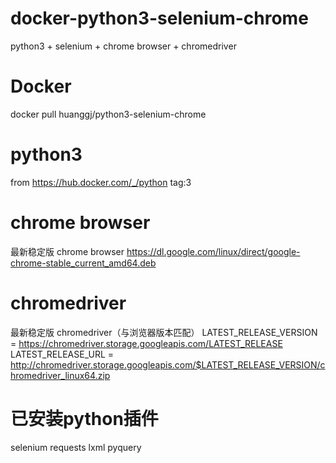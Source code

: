 # docker-python3-selenium-chrome

python3 + selenium + chrome browser + chromedriver

# Docker

docker pull huanggj/python3-selenium-chrome

# python3

from https://hub.docker.com/_/python
tag:3

# chrome browser

最新稳定版 chrome browser
https://dl.google.com/linux/direct/google-chrome-stable_current_amd64.deb

# chromedriver

最新稳定版 chromedriver（与浏览器版本匹配）
LATEST_RELEASE_VERSION = 
  https://chromedriver.storage.googleapis.com/LATEST_RELEASE
LATEST_RELEASE_URL = 
  http://chromedriver.storage.googleapis.com/$LATEST_RELEASE_VERSION/chromedriver_linux64.zip

# 已安装python插件

selenium
requests
lxml
pyquery
